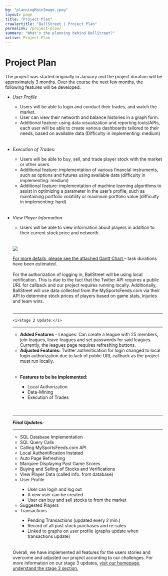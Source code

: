 ```yaml
---
bg: "planningMainImage.jpeg"
layout: page
title: "Project Plan"
crawlertitle: "BallStreet | Project Plan"
permalink: /project-plan/
summary: "What's the planning behind BallStreet?"
active: Project-Plan
---
```

# Project Plan
The project was started originally in January and the project duration will be approximately 3 months.  Over the course the next few months, the following features will be developed:<br>
<ul>
<li><i>User Profile</i></li>
<ul><li>Users will be able to login and conduct their trades, and watch the market.</li>
<li>User can view their networth and balance histories in a graph form. </li>
<li>Additional feature:  using data visualization and reporting tools/APIs, each user will be able to create various dashboards tailored to their needs, based on available data (Difficulty in implementing:  medium)</li></ul><br><br>
<li><i>Execution of Trades:</i></li>
<ul><li>Users will be able to buy, sell, and trade player stock with the market or other users </li>
<li>Additional feature:  implementation of various financial instruments, such as options and futures using available data (difficulty in implementing:  medium)</li>
<li>Additional feature:  implementation of machine learning algorithms to assist in optimizing a parameter in the user’s profile, such as maintaining portfolio volatility or maximum portfolio value (difficulty in implementing:  hard)</li></ul><br><br>

<li><i>View Player Information</i></li>
<ul><li>Users will be able to view information about players in addition to their current stock price and networth. </li>
</ul><br><br>

<a href="https://pfindan.github.io/CS2212-Team5/assets/images/2212_Project_Plan.pdf">
<img src= "/CS2212-Team5/assets/images/ganttchart.png" align = "left"/>
<br>

For more details, please see the attached <a href="https://pfindan.github.io/CS2212-Team5/assets/images/2212_Project_Plan.pdf" target = "_blank"> Gantt Chart </a> – task durations have been estimated.
<br><br>
For the authorization of logging in, BallStreet will be using local verification. This is due to the fact that the Twitter API requires a public URL for callback and our project requires running locally. Additionally, BallStreet will use data collected from the MySportsFeeds.com via their API to determine stock prices of players based on game stats, injuries and team wins.<br><br>

<hr>
     
    <i>Stage 2 Update:</i>
   <hr>
    <ul>
    <li><b>Added Features</b> - Leagues: Can create a league with 25 members, join leagues, leave leagues and set passwords   for said leagues. Currently, the leagues page requires refreshing buttons.</li>

<li><b>Adjusted Features:</b> Twitter authentication for login changed to local login authorization due to lack of public URL callback as the project must run locally. </li><br><br>


<li><b>Features to be be implemented:</b></li>
<ul>
  <li>Local Authorization</li>
  <li>Data-Mining</li>
  <li>Execution of Trades</li>
  </ul><br><br>
  </ul>
  
  <hr>
  
  <i><b>Final Updates: </b></i>
  <hr> 
  <ul>
  <li>SQL Database Implementation </li>
  <li>SQL Query Calls </li>
  <li>Calling MySportsFeeds.com API</li>
  <li>Local Authentification Instated </li>
  <li>Auto Page Refreshing </li>
  <li>Marquee Displaying Past Game Scores </li>
  <li>Buying and Selling of Stocks and Verifications</li>
  <li>View Player Data (called info. from database)</li>
  <li>User Profile</li>
  <ul>
  <li>User can login and log out</li>
  <li>A new user can be created</li>
  <li>User can buy and sell stocks to from the market</li>
  </ul>
  <li>Suggested Players</li>
  <li>Transactions</li>
  <ul>
  <li>Pending Transactions (updated every 2 min.)</li>
  <li>Record of all past stock purchases and re-sales</li>
  <li>Linked to graphs on user profile (graphs update when transactions update)</li>
  </ul>
  </ul><br><br>
  Overall, we have implemented all features for the users stories and overcome and adjusted our project according to our
  challenges. For more information on our stage 3 updates, <a href="stage3Updates" target="_blank">visit our homepage, understand the stage 3 section.</a>






